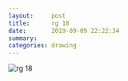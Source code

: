 ```yaml
---
layout:     post
title:      rg 18
date:       2019-09-09 22:22:34
summary:    
categories: drawing
---
```

![rg 18](/images/diary/rg-18.png ".")
